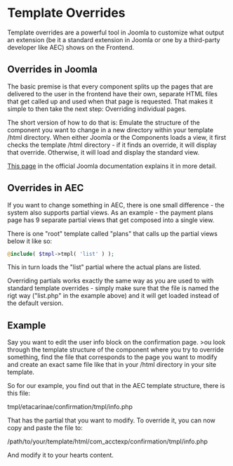 # Template Overrides

Template overrides are a powerful tool in Joomla to customize what output an extension (be it a standard extension in Joomla or one by a third-party developer like AEC) shows on the Frontend.

## Overrides in Joomla

The basic premise is that every component splits up the pages that are delivered to the user in the frontend have their own, separate HTML files that get called up and used when that page is requested. That makes it simple to then take the next step: Overriding individual pages.

The short version of how to do that is: Emulate the structure of the component you want to change in a new directory within your template /html directory. When either Joomla or the Components loads a view, it first checks the template /html directory - if it finds an override, it will display that override. Otherwise, it will load and display the standard view.

[This page](https://docs.joomla.org/How_to_override_the_output_from_the_Joomla!_core) in the official Joomla documentation explains it in more detail.

## Overrides in AEC

If you want to change something in AEC, there is one small difference - the system also supports partial views. As an example - the payment plans page has 9 separate partial views that get composed into a single view.

There is one "root" template called "plans" that calls up the partial views below it like so:

```php
@include( $tmpl->tmpl( 'list' ) );
```

This in turn loads the "list" partial where the actual plans are listed.

Overriding partials works exactly the same way as you are used to with standard template overrides - simply make sure that the file is named the rigt way ("list.php" in the example above) and it will get loaded instead of the default version.

## Example

Say you want to edit the user info block on the confirmation page. >ou look through the template structure of the component where you try to override something, find the file that corresponds to the page you want to modify and create an exact same file like that in your /html directory in your site template.

So for our example, you find out that in the AEC template structure, there is this file:

tmpl/etacarinae/confirmation/tmpl/info.php

That has the partial that you want to modify. To override it, you can now copy and paste the file to:

/path/to/your/template/html/com_acctexp/confirmation/tmpl/info.php

And modify it to your hearts content.

